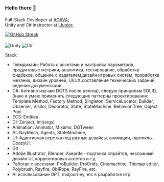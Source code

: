 ### Hello there 👋

#### 

Full-Stack Developer at [AGAVA](https://agava.tech/);<br>
Unity and C# instructor at [IJunior](https://ijunior.ru/unity-start);<br>


[![GitHub Streak](https://streak-stats.demolab.com?user=Valerian-4epik)](https://git.io/streak-stats)

#### 
![Unity](https://img.shields.io/badge/unity-%23000000.svg?style=for-the-badge&logo=unity&logoColor=white)
![C#](https://img.shields.io/badge/c%23-%23239120.svg?style=for-the-badge&logo=c-sharp&logoColor=white)

Stack:
- Геймдизайн: Работа с ассетами и настройка параметров, продуктовые метрики, аналитика, тестирование, обработка фидбеков, общение с издателем,дизайн игровых систем, проработка механик, дизайн уровней, UI/UX,составление технических заданий, ведение документации.
 - C#: Активно изучаю DOTS после релиза), следую принципам SOLID, Знаю и умею применять следующие паттерны проектирования: Template Method, Factory Method, Singleton, ServiceLocator, Builder, Observer, Visitor, Decorator, State, StateMachine, Behavior Tree, Object Pool.
 - ECS: Entities
 - DI: Zenject, Init(args)
 - Animation: Animator, Mixamo, DOTween
 - AI: NavMesh, Agents, StateMachine,
 - UI: Адаптивная верстка под разные девайсы, анимации, партиклы, DoozyUI;
 - Git
 - Adobe Illustrator, Blender, Aseprite - подгонка спрайтов, несложный дизайн UI, корректировка ассетов и.т.д
 - Работал с ассетами: ProBuilder, ProGrids, Cinemachine, Tilemap editor, Polybrush, Rayfire, ObiRope, RayFire, etc.
 - АI использование GPT, midjourney, etc в разработке игр.
